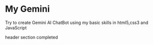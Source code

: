 # My Gemini
Try to create Gemini AI ChatBot using my basic skills in html5,css3 and JavaScript

header section completed
